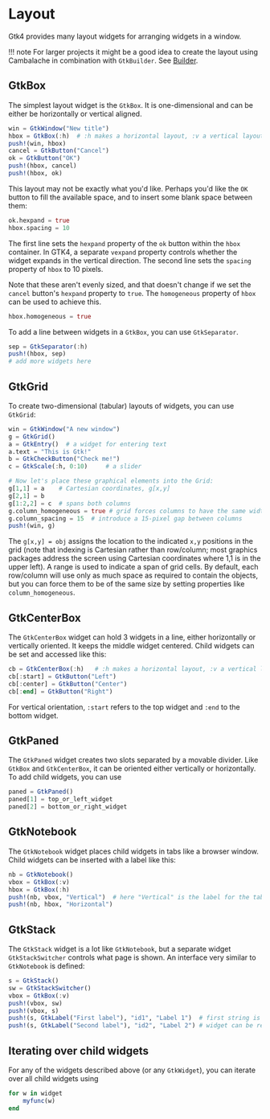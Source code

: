 # Layout

Gtk4 provides many layout widgets for arranging widgets in a window.

!!! note
    For larger projects it might be a good idea to create the layout using Cambalache in combination with `GtkBuilder`. See [Builder](@ref).

## GtkBox

The simplest layout widget is the `GtkBox`. It is one-dimensional and can be either be horizontally or vertical aligned.
```julia
win = GtkWindow("New title")
hbox = GtkBox(:h)  # :h makes a horizontal layout, :v a vertical layout
push!(win, hbox)
cancel = GtkButton("Cancel")
ok = GtkButton("OK")
push!(hbox, cancel)
push!(hbox, ok)
```

This layout may not be exactly what you'd like. Perhaps you'd like the `OK` button to fill the available space, and to insert some blank space between them:

```julia
ok.hexpand = true
hbox.spacing = 10
```
The first line sets the `hexpand` property of the `ok` button within the `hbox` container. In GTK4, a separate `vexpand` property controls whether the widget expands in the vertical direction. The second line sets the `spacing` property of `hbox` to 10 pixels.

Note that these aren't evenly sized, and that doesn't change if we set the `cancel` button's `hexpand` property to `true`. The `homogeneous` property of `hbox` can be used to achieve this.

```julia
hbox.homogeneous = true
```

To add a line between widgets in a `GtkBox`, you can use `GtkSeparator`.

```julia
sep = GtkSeparator(:h)
push!(hbox, sep)
# add more widgets here
```

## GtkGrid

To create two-dimensional (tabular) layouts of widgets, you can use `GtkGrid`:
```julia
win = GtkWindow("A new window")
g = GtkGrid()
a = GtkEntry()  # a widget for entering text
a.text = "This is Gtk!"
b = GtkCheckButton("Check me!")
c = GtkScale(:h, 0:10)     # a slider

# Now let's place these graphical elements into the Grid:
g[1,1] = a    # Cartesian coordinates, g[x,y]
g[2,1] = b
g[1:2,2] = c  # spans both columns
g.column_homogeneous = true # grid forces columns to have the same width
g.column_spacing = 15  # introduce a 15-pixel gap between columns
push!(win, g)
```

The `g[x,y] = obj` assigns the location to the indicated `x,y` positions in the grid
(note that indexing is Cartesian rather than row/column; most graphics packages address the screen using
Cartesian coordinates where 1,1 is in the upper left).
A range is used to indicate a span of grid cells.
By default, each row/column will use only as much space as required to contain the objects,
but you can force them to be of the same size by setting properties like `column_homogeneous`.

## GtkCenterBox

The `GtkCenterBox` widget can hold 3 widgets in a line, either horizontally or
vertically oriented. It keeps the middle widget centered. Child widgets can be set and accessed like this:
```julia
cb = GtkCenterBox(:h)   # :h makes a horizontal layout, :v a vertical layout
cb[:start] = GtkButton("Left")
cb[:center] = GtkButton("Center")
cb[:end] = GtkButton("Right")
```
For vertical orientation, `:start` refers to the top widget and `:end` to the
bottom widget.

## GtkPaned

The `GtkPaned` widget creates two slots separated by a movable divider. Like `GtkBox` and `GtkCenterBox`, it can
be oriented either vertically or horizontally. To add child widgets, you can use
```julia
paned = GtkPaned()
paned[1] = top_or_left_widget
paned[2] = bottom_or_right_widget
```

## GtkNotebook

The `GtkNotebook` widget places child widgets in tabs like a browser window.
Child widgets can be inserted with a label like this:
```julia
nb = GtkNotebook()
vbox = GtkBox(:v)
hbox = GtkBox(:h)
push!(nb, vbox, "Vertical")  # here "Vertical" is the label for the tab
push!(nb, hbox, "Horizontal")
```

## GtkStack

The `GtkStack` widget is a lot like `GtkNotebook`, but a separate widget `GtkStackSwitcher` controls what page is shown.
An interface very similar to `GtkNotebook` is defined:
```julia
s = GtkStack()
sw = GtkStackSwitcher()
vbox = GtkBox(:v)
push!(vbox, sw)
push!(vbox, s)
push!(s, GtkLabel("First label"), "id1", "Label 1")  # first string is an id, second is a label
push!(s, GtkLabel("Second label"), "id2", "Label 2") # widget can be retrieved using s[id]
```

## Iterating over child widgets

For any of the widgets described above (or any `GtkWidget`), you can iterate over all child widgets using
```julia
for w in widget
    myfunc(w)
end
```
